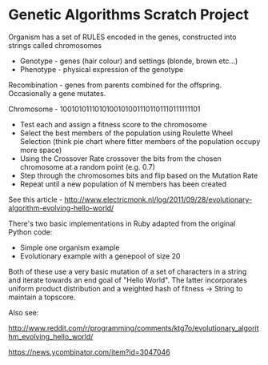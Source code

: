 Genetic Algorithms Scratch Project
==================================

Organism has a set of RULES encoded in the genes, constructed into strings called chromosomes
* Genotype - genes (hair colour) and settings (blonde, brown etc...)
* Phenotype - physical expression of the genotype

Recombination - genes from parents combined for the offspring.  Occasionally a gene mutates.

Chromosome - 10010101110101001010011101101110111111101

* Test each and assign a fitness score to the chromosome
* Select the best members of the population using Roulette Wheel Selection (think pie chart where fitter members of the population occupy more space)
* Using the Crossover Rate crossover the bits from the chosen chromosome at a random point (e.g. 0.7)
* Step through the chromosomes bits and flip based on the Mutation Rate
* Repeat until a new population of N members has been created

See this article - http://www.electricmonk.nl/log/2011/09/28/evolutionary-algorithm-evolving-hello-world/

There's two basic implementations in Ruby adapted from the original Python code:
* Simple one organism example
* Evolutionary example with a genepool of size 20

Both of these use a very basic mutation of a set of characters in a string and iterate towards an end goal of "Hello World".  The latter incorporates uniform product distribution and a weighted hash of fitness -> String to maintain a topscore.

Also see:

http://www.reddit.com/r/programming/comments/ktg7o/evolutionary_algorithm_evolving_hello_world/

https://news.ycombinator.com/item?id=3047046